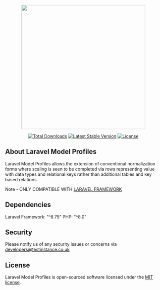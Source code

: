 <p align="center"><a href="https://testinstance.co.uk" target="_blank"><img src="https://raw.githubusercontent.com/Test-Instance/Laravel-Model-Profiles/master/.github/images/testinstancebanner.png" width="400"></a></p>

<p align="center">
<a href="https://packagist.org/packages/testinsance/laravel-model-profiles"><img src="https://poser.pugx.org/testinstance/laravel-model-profiles/d/total.svg" alt="Total Downloads"></a>
<a href="https://packagist.org/packages/testinsance/laravel-model-profilesk"><img src="https://poser.pugx.org/testinstance/laravel-model-profiles/v/stable.svg" alt="Latest Stable Version"></a>
<a href="https://packagist.org/packages/testinsance/laravel-model-profiles"><img src="https://poser.pugx.org/testinstance/laravel-model-profiles/license.svg" alt="License"></a>
</p>

## About Laravel Model Profiles

<p>
Laravel Model Profiles allows the extension of conventional normalization forms where scaling is seen to be completed via rows representing value with data types and relational keys rather than additional tables and key based relations.

Note - ONLY COMPATIBLE WITH <a href="https://packagist.org/packages/laravel/framework">LARAVEL FRAMEWORK</a>
</p>

## Dependencies

Laravel Framework: "^8.75"
PHP:               "^8.0"

## Security

Please notify us of any security issues or concerns via [developers@testinstance.co.uk](mailto:developers@testinstance.co.uk)

## License

Laravel Model Profiles is open-sourced software licensed under the [MIT license](https://opensource.org/licenses/MIT).
